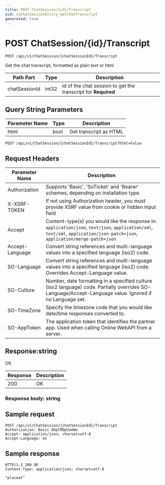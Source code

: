 ```yaml
---
title: POST ChatSession/{id}/Transcript
uid: v1ChatSessionEntity_GetChatTranscript
generated: true
---
```


# POST ChatSession/{id}/Transcript

```http
POST /api/v1/ChatSession/{chatSessionId}/Transcript
```

Get the chat transcript, formatted as plain text or html






| Path Part | Type | Description |
|-----------|------|-------------|
| chatSessionId | int32 | id of the chat session to get the transcript for **Required** |


## Query String Parameters

| Parameter Name | Type |  Description |
|----------------|------|--------------|
| html | bool |  Get transcript as HTML |

```http
POST /api/v1/ChatSession/{chatSessionId}/Transcript?html=False
```


## Request Headers

| Parameter Name | Description |
|----------------|-------------|
| Authorization  | Supports 'Basic', 'SoTicket' and 'Bearer' schemes, depending on installation type. |
| X-XSRF-TOKEN   | If not using Authorization header, you must provide XSRF value from cookie or hidden input field |
| Accept         | Content-type(s) you would like the response in: `application/json`, `text/json`, `application/xml`, `text/xml`, `application/json-patch+json`, `application/merge-patch+json` |
| Accept-Language | Convert string references and multi-language values into a specified language (iso2) code. |
| SO-Language | Convert string references and multi-language values into a specified language (iso2) code. Overrides Accept-Language value. |
| SO-Culture | Number, date formatting in a specified culture (iso2 language) code. Partially overrides SO-Language/Accept-Language value. Ignored if no Language set. |
| SO-TimeZone | Specify the timezone code that you would like date/time responses converted to. |
| SO-AppToken | The application token that identifies the partner app. Used when calling Online WebAPI from a server. |


## Response:string

OK

| Response | Description |
|----------------|-------------|
| 200 | OK |

### Response body: string


## Sample request

```http!
POST /api/v1/ChatSession/{chatSessionId}/Transcript
Authorization: Basic dGplMDpUamUw
Accept: application/json; charset=utf-8
Accept-Language: en
```

## Sample response

```http_
HTTP/1.1 200 OK
Content-Type: application/json; charset=utf-8

"placeat"
```